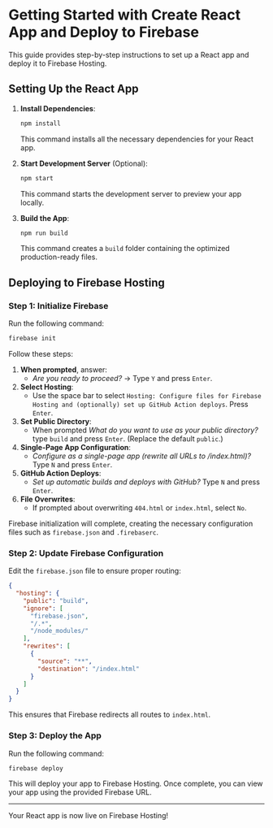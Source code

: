 # Getting Started with Create React App and Deploy to Firebase

This guide provides step-by-step instructions to set up a React app and deploy it to Firebase Hosting.

## Setting Up the React App

1. **Install Dependencies**:
   ```bash
   npm install
   ```
   This command installs all the necessary dependencies for your React app.

2. **Start Development Server** (Optional):
   ```bash
   npm start
   ```
   This command starts the development server to preview your app locally.

3. **Build the App**:
   ```bash
   npm run build
   ```
   This command creates a `build` folder containing the optimized production-ready files.

## Deploying to Firebase Hosting

### Step 1: Initialize Firebase
Run the following command:
```bash
firebase init
```
Follow these steps:

1. **When prompted**, answer:
   - *Are you ready to proceed?* -> Type `Y` and press `Enter`.
2. **Select Hosting**:
   - Use the space bar to select `Hosting: Configure files for Firebase Hosting and (optionally) set up GitHub Action deploys`. Press `Enter`.
3. **Set Public Directory**:
   - When prompted *What do you want to use as your public directory?* type `build` and press `Enter`. (Replace the default `public`.)
4. **Single-Page App Configuration**:
   - *Configure as a single-page app (rewrite all URLs to /index.html)?* Type `N` and press `Enter`.
5. **GitHub Action Deploys**:
   - *Set up automatic builds and deploys with GitHub?* Type `N` and press `Enter`.
6. **File Overwrites**:
   - If prompted about overwriting `404.html` or `index.html`, select `No`.

Firebase initialization will complete, creating the necessary configuration files such as `firebase.json` and `.firebaserc`.

### Step 2: Update Firebase Configuration
Edit the `firebase.json` file to ensure proper routing:
```json
{
  "hosting": {
    "public": "build",
    "ignore": [
      "firebase.json",
      "/.*",
      "/node_modules/"
    ],
    "rewrites": [
      {
        "source": "**",
        "destination": "/index.html"
      }
    ]
  }
}
```
This ensures that Firebase redirects all routes to `index.html`.

### Step 3: Deploy the App
Run the following command:
```bash
firebase deploy
```
This will deploy your app to Firebase Hosting. Once complete, you can view your app using the provided Firebase URL.

---

Your React app is now live on Firebase Hosting!

